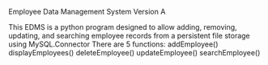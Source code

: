 Employee Data Management System Version A

This EDMS is a python program designed to allow adding, removing, updating, and searching employee records from a persistent file storage using MySQL.Connector
There are 5 functions:
          addEmployee()
          displayEmployees()
          deleteEmployee()
          updateEmployee()
          searchEmployee()
